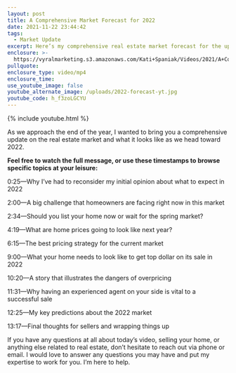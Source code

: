 ```yaml
---
layout: post
title: A Comprehensive Market Forecast for 2022
date: 2021-11-22 23:44:42
tags:
  - Market Update
excerpt: Here’s my comprehensive real estate market forecast for the upcoming year.
enclosure: >-
  https://vyralmarketing.s3.amazonaws.com/Kati+Spaniak/Videos/2021/A+Comprehensive+Market+Forecast+for+2022.mp4
pullquote:
enclosure_type: video/mp4
enclosure_time:
use_youtube_image: false
youtube_alternate_image: /uploads/2022-forecast-yt.jpg
youtube_code: h_f3zoLGCYU
---
```

{% include youtube.html %}

As we approach the end of the year, I wanted to bring you a comprehensive update on the real estate market and what it looks like as we head toward 2022.

**Feel free to watch the full message, or use these timestamps to browse specific topics at your leisure:**

0:25—Why I’ve had to reconsider my initial opinion about what to expect in 2022

2:00—A big challenge that homeowners are facing right now in this market

2:34—Should you list your home now or wait for the spring market?

4:19—What are home prices going to look like next year?

6:15—The best pricing strategy for the current market

9:00—What your home needs to look like to get top dollar on its sale in 2022

10:20—A story that illustrates the dangers of overpricing

11:31—Why having an experienced agent on your side is vital to a successful sale

12:25—My key predictions about the 2022 market

13:17—Final thoughts for sellers and wrapping things up

If you have any questions at all about today’s video, selling your home, or anything else related to real estate, don’t hesitate to reach out via phone or email. I would love to answer any questions you may have and put my expertise to work for you. I’m here to help.
